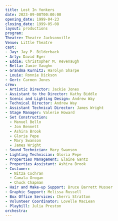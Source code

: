 ```yaml
---
title: Lost In Yonkers
date: 2023-09-08T00:00:00
opening_date: 1999-04-23
closing_date: 1999-05-08
layout: productions
program:
Theatre: Theatre Jacksonville
Venue: Little Theatre
cast:
- Jay: Jay P. Bilderback
- Arty: David Eger
- Eddie: Christopher M. Revenaugh
- Bella: Jamie Vaughn
- Grandma Kurnitz: Harolyn Sharpe
- Louie: Ronnie Dickson
- Gert: Carmen Jones
crew:
- Artistic Director: Jackie Jones
- Assistant to the Director: Kathy Biddle
- Scenic and Lighting Design: Andrew Way
- Technical Director: Andrew Way
- Assistant Technical Director: James Wright
- Stage Manager: Valerie Howard
- Set Construction:
  - Manuel Bello
  - Jon Bennett
  - Ashira Brook
  - Gloria Pepe
  - Mary Swanson
  - James Wright
- Sound Technician: Mary Swanson
- Lighting Technician: Gloria Pepe
- Properties Management: Elaine Gantz
- Properties Assistant: Ashira Brook
- Costumer:
  - Nitza Cochran
  - Camala Grogan
  - Chuck Chapman
- Hair and Make-up Support: Bruce Barrett Musser
- Graphic Support: Melissa Russell
- Box Office Services: Cherri Stratton
- Volunteer Coordinator: Lovelle MacLean
- Playbill: Julia Preston
orchestra:
---
```

